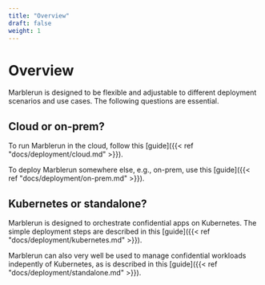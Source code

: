 ```yaml
---
title: "Overview"
draft: false
weight: 1
---
```


# Overview

Marblerun is designed to be flexible and adjustable to different deployment scenarios and use cases. The following questions are essential.

## Cloud or on-prem?

To run Marblerun in the cloud, follow this [guide]({{< ref "docs/deployment/cloud.md" >}}). 

To deploy Marblerun somewhere else, e.g., on-prem, use this [guide]({{< ref "docs/deployment/on-prem.md" >}}).

## Kubernetes or standalone?

Marblerun is designed to orchestrate confidential apps on Kubernetes. The simple deployment steps are described in this [guide]({{< ref "docs/deployment/kubernetes.md" >}}).

Marblerun can also very well be used to manage confidential workloads indepently of Kubernetes, as is described in this [guide]({{< ref "docs/deployment/standalone.md" >}}).
